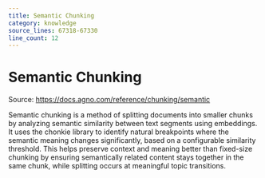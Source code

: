 ```yaml
---
title: Semantic Chunking
category: knowledge
source_lines: 67318-67330
line_count: 12
---
```


# Semantic Chunking
Source: https://docs.agno.com/reference/chunking/semantic



Semantic chunking is a method of splitting documents into smaller chunks by analyzing semantic similarity between text segments using embeddings.
It uses the chonkie library to identify natural breakpoints where the semantic meaning changes significantly, based on a configurable similarity threshold.
This helps preserve context and meaning better than fixed-size chunking by ensuring semantically related content stays together in the same chunk, while splitting occurs at meaningful topic transitions.

<Snippet file="chunking-semantic.mdx" />


